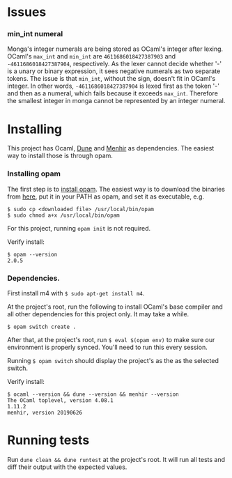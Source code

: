
# Issues

### min_int numeral

Monga's integer numerals are being stored as OCaml's integer after lexing. OCaml's `max_int` and `min_int` are `4611686018427387903` and `-4611686018427387904`, respectively. As the lexer cannot decide whether '-' is a unary or binary expression, it sees negative numerals as two separate tokens. The issue is that `min_int`, without the sign, doesn't fit in OCaml's integer. In other words, `-4611686018427387904` is lexed first as the token '-' and then as a numeral, which fails because it exceeds `max_int`. Therefore the smallest integer in monga cannot be represented by an integer numeral.


# Installing

This project has Ocaml, [Dune](https://github.com/ocaml/dune) and [Menhir](http://gallium.inria.fr/~fpottier/menhir/) as dependencies. The easiest way to install those is through opam.


### Installing opam

The first step is to [install opam](https://opam.ocaml.org/doc/Install.html). The easiest way is to download the binaries from [here](https://github.com/ocaml/opam/releases), put it in your PATH as opam, and set it as executable, e.g.
```
$ sudo cp <downloaded file> /usr/local/bin/opam
$ sudo chmod a+x /usr/local/bin/opam
```
For this project, running `opam init` is not required.

Verify install:
```
$ opam --version
2.0.5
```

### Dependencies.

First install m4 with `$ sudo apt-get install m4`.

At the project's root, run the following to install OCaml's base compiler and all other dependencies for this project only. It may take a while.
```
$ opam switch create .
```

After that, at the project's root, run `$ eval $(opam env)` to make sure our environment is properly synced. You'll need to run this every session.

Running `$ opam switch` should display the project's as the as the selected switch.

Verify install:
```
$ ocaml --version && dune --version && menhir --version
The OCaml toplevel, version 4.08.1
1.11.2
menhir, version 20190626
```

# Running tests

Run `dune clean && dune runtest` at the project's root. It will run all tests and diff their output with the expected values.

